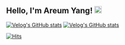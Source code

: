 ## Hello, I'm Areum Yang! <img src="https://media.giphy.com/media/hvRJCLFzcasrR4ia7z/giphy.gif" width="20">
[![Velog's GitHub stats](https://velog-readme-stats.vercel.app/api?name=reum107)](https://velog.io/@reum107/why-cors)
[![Velog's GitHub stats](https://velog-readme-stats.vercel.app/api?name=reum107&slug=how-browser-works)](https://velog.io/@reum107/how-browser-works)

[![Hits](https://hits.seeyoufarm.com/api/count/incr/badge.svg?url=https%3A%2F%2Fgithub.com%2Fareumsheep)](https://hits.seeyoufarm.com)

